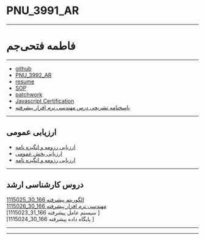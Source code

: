 # PNU_3991_AR
------------
# فاطمه فتحی‌جم
------------
- [github](https://github.com/fatemefathijam)
- [PNU_3992_AR](https://github.com/fatemefathijam/PNU_3992_AR)
- [resume](fatemefathijam.github.io)
- [SOP](#)
- [patchwork](#)
- [Javascript Certification](https://github.com/fatemefathijam/SoloLearn.github.io#readme)
- [پاسخنامه تشریحی درس مهندسی نرم افزار پیشرفته](https://github.com/fatemefathijam/PNU_3992_AR/blob/main/%D9%81%D8%AA%D8%AD%DB%8C%E2%80%8C%D8%AC%D9%85_%D9%85%D9%87%D9%86%D8%AF%D8%B3%DB%8C%E2%80%8C%D9%86%D8%B1%D9%85%E2%80%8C%D8%A7%D9%81%D8%B2%D8%A7%D8%B1%E2%80%8C%D9%BE%DB%8C%D8%B4%D8%B1%D9%81%D8%AA%D9%87.pdf)
--------------------
## ارزیابی عمومی
- [ارزیابی رزومه و انگیزه نامه](#)
- [ارزیابی بخش عمومی]()
- [ارزیابی رزومه و انگیزه نامه](#)
---------------------
## دروس کارشناسی ارشد

[1115025_30_166   الگوریتم پیشرفته ](https://github.com/AliRazavi-edu/PNU_3991/blob/master/_MSc/AdvancedAlgorithms)
<br>
[1115026_30_166 مهندسی نرم افزار پیشرفته ](https://github.com/AliRazavi-edu/PNU_3991/blob/master/_MSc/AdvancedSoftwareEngineering) 
<br>
[1115023_31_166 سیستم عامل پیشرفته ]
<br>
[1115024_30_166 پایگاه داده پیشرفته ]
<br>

--------------



--------------
